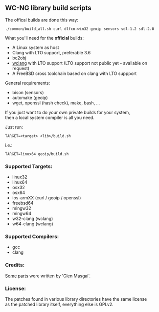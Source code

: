 WC-NG library build scripts
---------------------------

The offical builds are done this way:

`./common/build_all.sh curl dlfcn-win32 geoip sensors sdl-1.2 sdl-2.0`

What you'll need for the **official** builds:

* A Linux system as host
* Clang with LTO support, preferable 3.6
* [bc2obj](https://github.com/tpoechtrager/bc2obj)
* [wclang](https://github.com/tpoechtrager/wclang) with LTO support (LTO support not public yet - available on request)
* A FreeBSD cross toolchain based on clang with LTO suppport

General requirements:

* bison (sensors)
* automake (geoip)
* wget, openssl (hash check), make, bash, ...

If you just want to do your own private builds for your system,  
then a local system compiler is all you need.

Just run:

`TARGET=<target> <lib>/build.sh`

i.e.:

`TARGET=linux64 geoip/build.sh`

### Supported Targets: ###

* linux32
* linux64
* osx32
* osx64
* ios-armXX (curl / geoip / openssl)
* freebsd64
* mingw32
* mingw64
* w32-clang (wclang)
* w64-clang (wclang)

### Supported Compilers: ###

* gcc
* clang

### Credits: ###

[Some parts](https://bitbucket.org/ogros/buildscripts/commits/all)
were written by 'Glen Masgai'.

### License: ###

The patches found in various library directories have the same license  
as the patched library itself, everything else is GPLv2.
